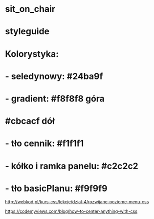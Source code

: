# sit_on_chair
# styleguide
# Kolorystyka:
# - seledynowy: #24ba9f
# - gradient: #f8f8f8 góra
#             #cbcacf dół
# - tło cennik: #f1f1f1
# - kółko i ramka panelu: #c2c2c2
# - tło basicPlanu: #f9f9f9

http://webkod.pl/kurs-css/lekcje/dzial-4/rozwijane-poziome-menu-css

https://codemyviews.com/blog/how-to-center-anything-with-css
